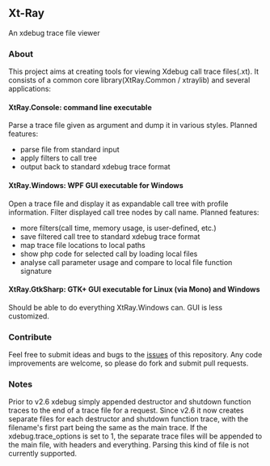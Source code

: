 ## Xt-Ray
An xdebug trace file viewer

### About
This project aims at creating tools for viewing Xdebug call trace files(.xt).
It consists of a common core library(XtRay.Common / xtraylib) and several applications:

#### XtRay.Console: command line executable
Parse a trace file given as argument and dump it in various styles.
Planned features: 
 - parse file from standard input
 - apply filters to call tree
 - output back to standard xdebug trace format

#### XtRay.Windows: WPF GUI executable for Windows
Open a trace file and display it as expandable call tree with profile information.
Filter displayed call tree nodes by call name.
Planned features: 
 - more filters(call time, memory usage, is user-defined, etc.)
 - save filtered call tree to standard xdebug trace format
 - map trace file locations to local paths
 - show php code for selected call by loading local files
 - analyse call parameter usage and compare to local file function signature

#### XtRay.GtkSharp: GTK+ GUI executable for Linux (via Mono) and Windows
Should be able to do everything XtRay.Windows can. GUI is less customized.

### Contribute
Feel free to submit ideas and bugs to the [issues](https://github.com/boykathemad/xt-ray) of this repository.
Any code improvements are welcome, so please do fork and submit pull requests.  

### Notes
Prior to v2.6 xdebug simply appended destructor and shutdown function traces to the end of a trace file for a request. 
Since v2.6 it now creates separate files for each destructor and shutdown function trace, with the filename's first part being the same as the main trace.
If the xdebug.trace_options is set to 1, the separate trace files will be appended to the main file, with headers and everything. Parsing this kind of file is not currently supported.
